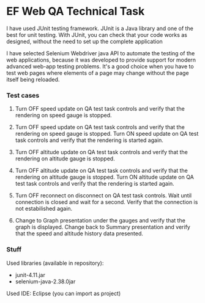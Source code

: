 EF Web QA Technical Task
=========

I have used JUnit testing framework. JUnit is a Java library and one of the best for unit testing. With JUnit, you can check that your code works as designed, without the need to set up the complete application

I have selected Selenium Webdriver java API to automate the testing of the web applications, because it was developed to provide support for modern advanced web-app testing problems. It's a good choice when you have to test web pages where elements of a page may change without the page itself being reloaded.


### Test cases

  1. Turn OFF speed update on QA test task controls and verify that the rendering on speed gauge is stopped.

  2. Turn OFF speed update on QA test task controls and verify that the rendering on speed gauge is stopped.
     Turn ON speed update on QA test task controls and verify that the rendering is started again.
  
  3. Turn OFF altitude update on QA test task controls and verify that the rendering on altitude gauge is stopped.

  4. Turn OFF altitude update on QA test task controls and verify that the rendering on altitude gauge is stopped.
     Turn ON altitude update on QA test task controls and verify that the rendering is started again.
  
  5. Turn OFF reconnect on disconnect on QA test task controls.
     Wait until connection is closed and wait for a second.
     Verify that the connection is not estabilished again.

  6. Change to Graph presentation under the gauges and verify that the graph is displayed.
     Change back to Summary presentation and verify that the speed and altitude history data presented. 

### Stuff

Used libraries (available in repository):
  - junit-4.11.jar
  - selenium-java-2.38.0jar

Used IDE: Eclipse (you can import as project)
